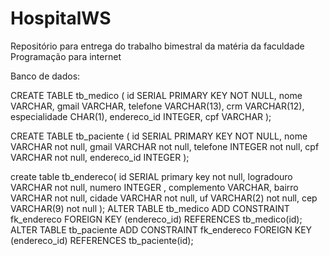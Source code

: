 # HospitalWS
Repositório para entrega do trabalho bimestral da matéria da faculdade Programação para internet




Banco de dados:


CREATE TABLE tb_medico (
    id SERIAL PRIMARY KEY NOT NULL,
    nome VARCHAR,
    gmail VARCHAR,
    telefone VARCHAR(13),
    crm VARCHAR(12),
    especialidade CHAR(1),
    endereco_id INTEGER,
    cpf VARCHAR
);

CREATE TABLE tb_paciente (
    id SERIAL PRIMARY KEY NOT NULL,
    nome VARCHAR not null,
    gmail VARCHAR not null,
    telefone INTEGER not null,
    cpf VARCHAR not null,
    endereco_id INTEGER
);

create table tb_endereco(
    id SERIAL primary key not null,
    logradouro VARCHAR not null,
    numero INTEGER ,
    complemento VARCHAR,
    bairro VARCHAR not null,
    cidade VARCHAR not null,
    uf VARCHAR(2) not null,
    cep VARCHAR(9) not null
);
ALTER TABLE tb_medico
    ADD CONSTRAINT fk_endereco FOREIGN KEY (endereco_id) REFERENCES tb_medico(id);
ALTER TABLE tb_paciente
    ADD CONSTRAINT fk_endereco FOREIGN KEY (endereco_id) REFERENCES tb_paciente(id);
